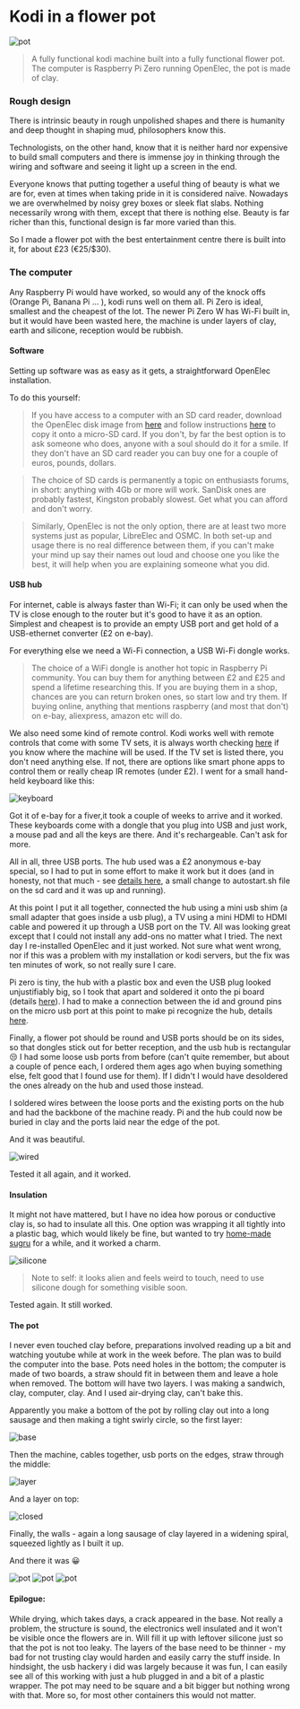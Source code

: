 # Kodi in a flower pot

  ![pot](../pics/clay1_done2_m.jpg)

> A fully functional kodi machine built into a fully functional flower pot.
> The computer is Raspberry Pi Zero running OpenElec, the pot is made of clay.

### Rough design

There is intrinsic beauty in rough unpolished shapes and there is humanity and deep thought in shaping mud, philosophers know this.

Technologists, on the other hand, know that it is neither hard nor expensive to build small computers and there is immense joy in thinking through the wiring and software and seeing it light up a screen in the end.

Everyone knows that putting together a useful thing of beauty is what we are for, even at times when taking pride in it is considered naïve. Nowadays we are overwhelmed by noisy grey boxes or sleek flat slabs. Nothing necessarily wrong with them, except that there is nothing else. Beauty is far richer than this, functional design is far more varied than this.

So I made a flower pot with the best entertainment centre there is built into it, for about £23 (€25/$30).


### The computer

Any Raspberry Pi would have worked, so would any of the knock offs (Orange Pi, Banana Pi ... ), kodi runs well on them all. Pi Zero is ideal, smallest and the cheapest of the lot. The newer Pi Zero W has Wi-Fi built in, but it would have been wasted here, the machine is under layers of clay, earth and silicone, reception would be rubbish.

#### Software
Setting up software was as easy as it gets, a straightforward OpenElec installation. 

To do this yourself:

> If you have access to a computer with an SD card reader, download the OpenElec disk image from [here](http://openelec.tv/get-openelec)  and follow instructions [here](https://www.raspberrypi.org/documentation/installation/installing-images/) to copy it onto a micro-SD card. If you don't, by far the best option is to ask someone who does, anyone with a soul should do it for a smile. If they don't have an SD card reader you can buy one for a couple of euros, pounds, dollars.

> The choice of SD cards is permanently a topic on enthusiasts forums, in short: anything with 4Gb or more will work. SanDisk ones are probably fastest, Kingston probably slowest. Get what you can afford and don't worry.

> Similarly, OpenElec is not the only option, there are at least two more systems just as popular, LibreElec and OSMC. In both set-up and usage there is no real difference between them, if you can't make your mind up say their names out loud and choose one you like the best, it will help when you are explaining someone what you did.


#### USB hub

For internet, cable is always faster than Wi-Fi; it can only be used when the TV is close enough to the router but it's good to have it as an option. 
Simplest and cheapest is to provide an empty USB port and get hold of a USB-ethernet converter (£2 on e-bay). 

For everything else we need a Wi-Fi connection, a USB Wi-Fi dongle works. 

> The choice of a WiFi dongle is another hot topic in Raspberry Pi community. You can buy them for anything between £2 and £25 and spend a lifetime researching this. If you are buying them in a shop, chances are you can return broken ones, so start low and try them. If buying online, anything that mentions raspberry (and most that don't) on e-bay, aliexpress, amazon etc will do.

We also need some kind of remote control. Kodi works well with remote controls that come with some TV sets, it is always worth checking [here](http://kodi.wiki/view/CEC) if you know where the machine will be used. If the TV set is listed there, you don't need anything else. If not, there are options like smart phone apps to control them or really cheap IR remotes (under £2). I went for a small hand-held keyboard like this: 

![keyboard](../pics/kbd.jpg)

Got it of e-bay for a fiver,it took a couple of weeks to arrive and it worked. These keyboards come with a dongle that you plug into USB and just work, a mouse pad and all the keys are there. And it's rechargeable. Can't ask for more.

All in all, three USB ports. The hub used was a £2 anonymous e-bay special, so I had to put in some effort to make it work but it does (and in honesty, not that much - see [details here](https://github.com/unusualcomputers/unusualcomputers/blob/master/writing/text/usbnotes.md#hack-one-software), a small change to autostart.sh file on the sd card and it was up and running).

At this point I put it all together, connected the hub using a mini usb shim (a small adapter that goes inside a usb plug), a TV using a mini HDMI to HDMI cable and powered it up through a USB port on the TV. All was looking great except that I could not install any add-ons no matter what I tried. The next day I re-installed OpenElec and it just worked. Not sure what went wrong, nor if this was a problem with my installation or kodi servers, but the fix was ten minutes of work, so not really sure I care.

Pi zero is tiny, the hub with a plastic box and even the USB plug looked unjustifiably big, so I took that apart and soldered it onto the pi board (details [here](https://github.com/unusualcomputers/unusualcomputers/blob/master/writing/text/usbnotes.md#hack-one-software)). I had to make a connection between the id and ground pins on the micro usb port at this point to make pi recognize the hub, details [here](https://github.com/unusualcomputers/unusualcomputers/blob/master/writing/text/usbnotes.md#soldering-the-hub-to-pi-zero).


Finally, a flower pot should be round and USB ports should be on its sides, so that dongles stick out for better reception, and the usb hub is rectangular :unamused: I had some loose usb ports from before (can't quite remember, but about a couple of pence each, I ordered them ages ago when buying something else, felt good that I found use for them). If I didn't I would have desoldered the ones already on the hub and used those instead. 

I soldered wires between the loose ports and the existing ports on the hub and had the backbone of the machine ready. Pi and the hub could now be buried in clay and the ports laid near the edge of the pot. 


And it was beautiful.

![wired](../pics/clay1_wired2_s.jpg)

Tested it all again, and it worked.

#### Insulation

It might not have mattered, but I have no idea how porous or conductive clay is, so had to insulate all this. One option was wrapping it all tightly into a plastic bag, which would likely be fine, but wanted to try [home-made sugru](https://github.com/unusualcomputers/unusualcomputers/blob/master/writing/text/silicone_dough.md#notes-on-silicone-doughoogoohome-made-sugru) for a while, and it worked a charm.

![silicone](../pics/clay1_silicone_s.jpg)

> Note to self: it looks alien and feels weird to touch, need to use silicone dough for something visible soon.


Tested again. It still worked.


#### The pot

I never even touched clay before, preparations involved reading up a bit and watching youtube while at work in the week before. The plan was to build the computer into the base. Pots need holes in the bottom; the computer is made of two boards, a straw should fit in between them and leave a hole when removed. The bottom will have two layers. I was making a sandwich, clay, computer, clay. And I used air-drying clay, can't bake this.

Apparently you make a bottom of the pot by rolling clay out into a long sausage and then making a tight swirly circle, so the first layer:

![base](../pics/clay1_base_s.jpg)

Then the machine, cables together, usb ports on the edges, straw through the middle:

![layer](../pics/clay1_layer_s.jpg)

And a layer on top:

![closed](../pics/clay1_closed_s.jpg)

Finally, the walls - again a long sausage of clay layered in a widening spiral, squeezed lightly as I built it up.

And there it was :grinning:

  ![pot](../pics/clay1_done_s.jpg)
  ![pot](../pics/clay1_done2_s.jpg)
  ![pot](../pics/clay1_done3_s.jpg)

#### Epilogue:

While drying, which takes days, a crack appeared in the base. Not really a problem, the structure is sound, the electronics well insulated and it won't be visible once the flowers are in. Will fill it up with leftover silicone just so that the pot is not too leaky. The layers of the base need to be thinner - my bad for not trusting clay would harden and easily carry the stuff inside. In hindsight, the usb hackery i did was largely because it was fun, I can easily see all of this working with just a hub plugged in and a bit of a plastic wrapper. The pot may need to be square and a bit bigger but nothing wrong with that. More so, for most other containers this would not matter.


